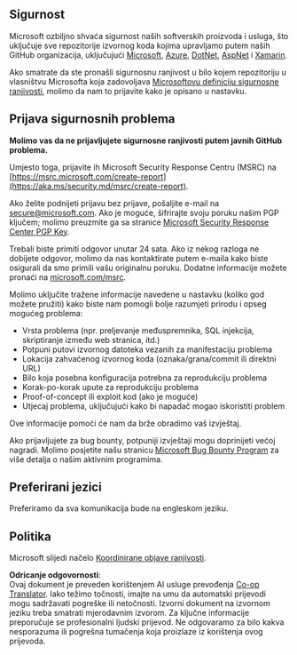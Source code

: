 <!--
CO_OP_TRANSLATOR_METADATA:
{
  "original_hash": "57f14126c1c6add76b3aef3844dfe4e3",
  "translation_date": "2025-05-17T05:44:44+00:00",
  "source_file": "SECURITY.md",
  "language_code": "hr"
}
-->
## Sigurnost

Microsoft ozbiljno shvaća sigurnost naših softverskih proizvoda i usluga, što uključuje sve repozitorije izvornog koda kojima upravljamo putem naših GitHub organizacija, uključujući [Microsoft](https://github.com/Microsoft), [Azure](https://github.com/Azure), [DotNet](https://github.com/dotnet), [AspNet](https://github.com/aspnet) i [Xamarin](https://github.com/xamarin).

Ako smatrate da ste pronašli sigurnosnu ranjivost u bilo kojem repozitoriju u vlasništvu Microsofta koja zadovoljava [Microsoftovu definiciju sigurnosne ranjivosti](https://aka.ms/security.md/definition), molimo da nam to prijavite kako je opisano u nastavku.

## Prijava sigurnosnih problema

**Molimo vas da ne prijavljujete sigurnosne ranjivosti putem javnih GitHub problema.**

Umjesto toga, prijavite ih Microsoft Security Response Centru (MSRC) na [https://msrc.microsoft.com/create-report](https://aka.ms/security.md/msrc/create-report).

Ako želite podnijeti prijavu bez prijave, pošaljite e-mail na [secure@microsoft.com](mailto:secure@microsoft.com). Ako je moguće, šifrirajte svoju poruku našim PGP ključem; molimo preuzmite ga sa stranice [Microsoft Security Response Center PGP Key](https://aka.ms/security.md/msrc/pgp).

Trebali biste primiti odgovor unutar 24 sata. Ako iz nekog razloga ne dobijete odgovor, molimo da nas kontaktirate putem e-maila kako biste osigurali da smo primili vašu originalnu poruku. Dodatne informacije možete pronaći na [microsoft.com/msrc](https://www.microsoft.com/msrc).

Molimo uključite tražene informacije navedene u nastavku (koliko god možete pružiti) kako biste nam pomogli bolje razumjeti prirodu i opseg mogućeg problema:

  * Vrsta problema (npr. preljevanje međuspremnika, SQL injekcija, skriptiranje između web stranica, itd.)
  * Potpuni putovi izvornog datoteka vezanih za manifestaciju problema
  * Lokacija zahvaćenog izvornog koda (oznaka/grana/commit ili direktni URL)
  * Bilo koja posebna konfiguracija potrebna za reprodukciju problema
  * Korak-po-korak upute za reprodukciju problema
  * Proof-of-concept ili exploit kod (ako je moguće)
  * Utjecaj problema, uključujući kako bi napadač mogao iskoristiti problem

Ove informacije pomoći će nam da brže obradimo vaš izvještaj.

Ako prijavljujete za bug bounty, potpuniji izvještaji mogu doprinijeti većoj nagradi. Molimo posjetite našu stranicu [Microsoft Bug Bounty Program](https://aka.ms/security.md/msrc/bounty) za više detalja o našim aktivnim programima.

## Preferirani jezici

Preferiramo da sva komunikacija bude na engleskom jeziku.

## Politika

Microsoft slijedi načelo [Koordinirane objave ranjivosti](https://aka.ms/security.md/cvd).

**Odricanje odgovornosti**:  
Ovaj dokument je preveden korištenjem AI usluge prevođenja [Co-op Translator](https://github.com/Azure/co-op-translator). Iako težimo točnosti, imajte na umu da automatski prijevodi mogu sadržavati pogreške ili netočnosti. Izvorni dokument na izvornom jeziku treba smatrati mjerodavnim izvorom. Za ključne informacije preporučuje se profesionalni ljudski prijevod. Ne odgovaramo za bilo kakva nesporazuma ili pogrešna tumačenja koja proizlaze iz korištenja ovog prijevoda.